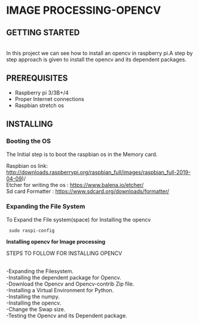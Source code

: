 # IMAGE PROCESSING-OPENCV



## GETTING STARTED
        
   <br>In this project we can see how to install an opencv in raspberry pi.A step by step approach is given to install the opencv and its dependent packages.</br>
   
   
## PREREQUISITES
 
   - Raspberry pi 3/3B+/4
   - Proper Internet connections
   - Raspbian stretch os
   
   
## INSTALLING

### Booting the OS

 The Initial step is to boot the raspbian os in the Memory card.</br>

Raspbian os link: http://downloads.raspberrypi.org/raspbian_full/images/raspbian_full-2019-04-09)/</br>
Etcher for writing the os : https://www.balena.io/etcher/ </br>
Sd card Formatter : https://www.sdcard.org/downloads/formatter/



### Expanding the File System

To Expand the File system(space) for Installing the opencv

     sudo raspi-config

   




**Installing opencv for Image processing**
 
 
 STEPS TO FOLLOW FOR INSTALLING OPENCV
 
<br> -Expanding the Filesystem.</br>
 -Installing the dependent package for Opencv.</br>
 -Download the Opencv and Opencv-contrib Zip file.</br>
 -Installing a Virtual Environment for Python.</br>
 -Installing the numpy.</br>
 -Installing the opencv.</br>
 -Change the Swap size.</br>
 -Testing the Opencv and its Dependent package.</br>
